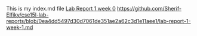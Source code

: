 This is my index.md file 
[Lab Report 1 week 0](https://<Sherif-Elfiky>.github.io/<cse15l-lab-reports-repo>/lab-report-1-week-0.html)
https://github.com/Sherif-Elfiky/cse15l-lab-reports/blob/0ea4dd5497d30d7061de351ae2a62c3d1e11aee1/lab-report-1-week-1.md




